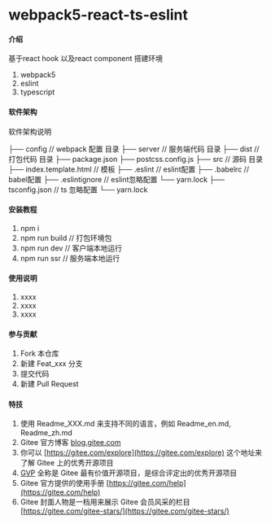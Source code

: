 # webpack5-react-ts-eslint

#### 介绍
基于react hook 以及react component 搭建环境
1. webpack5
2. eslint
3. typescript

#### 软件架构
软件架构说明


├── config  // webpack 配置 目录
├── server  // 服务端代码 目录
├── dist    // 打包代码 目录
├── package.json
├── postcss.config.js
├── src     // 源码 目录
├── index.template.html  // 模板
├── .eslint     // eslint配置
├── .babelrc    // babel配置
├── .eslintignore   // eslint忽略配置
└── yarn.lock
├── tsconfig.json   // ts 忽略配置
└── yarn.lock



#### 安装教程

1.  npm i
2.  npm run build   // 打包环境包
3.  npm run dev     // 客户端本地运行
3.  npm run ssr     // 服务端本地运行
#### 使用说明

1.  xxxx
2.  xxxx
3.  xxxx

#### 参与贡献

1.  Fork 本仓库
2.  新建 Feat_xxx 分支
3.  提交代码
4.  新建 Pull Request


#### 特技

1.  使用 Readme\_XXX.md 来支持不同的语言，例如 Readme\_en.md, Readme\_zh.md
2.  Gitee 官方博客 [blog.gitee.com](https://blog.gitee.com)
3.  你可以 [https://gitee.com/explore](https://gitee.com/explore) 这个地址来了解 Gitee 上的优秀开源项目
4.  [GVP](https://gitee.com/gvp) 全称是 Gitee 最有价值开源项目，是综合评定出的优秀开源项目
5.  Gitee 官方提供的使用手册 [https://gitee.com/help](https://gitee.com/help)
6.  Gitee 封面人物是一档用来展示 Gitee 会员风采的栏目 [https://gitee.com/gitee-stars/](https://gitee.com/gitee-stars/)
